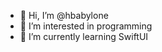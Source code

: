 - 👋 Hi, I’m @hbabylone
- 👀 I’m interested in programming
- 🌱 I’m currently learning SwiftUI


<!---
hbabylone/hbabylone is a ✨ special ✨ repository because its `README.md` (this file) appears on your GitHub profile.
You can click the Preview link to take a look at your changes.
--->
